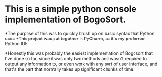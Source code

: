 # This is a simple python console implementation of BogoSort.
*The purpose of this was to quickly brush up on basic syntax that Python uses
*This project was put together in PyCharm, as it's my preferred Python IDE

*Honestly this was probably the easiest implementation of Bogosort that I've done so far, since it was only two methods and wasn't required to output any information to, or even work with any sort of user interface, and that's the part that normally takes up significant chunks of time.
